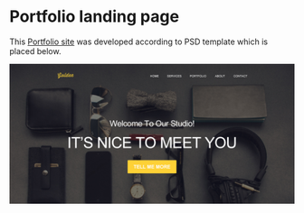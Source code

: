 # Portfolio landing page
This [Portfolio site](https://atanyday.github.io/Landing-page-portfolio/) was developed according to PSD template which is placed below.

<a href="Template.psd">![](img/psd_template.jpg)</a>



